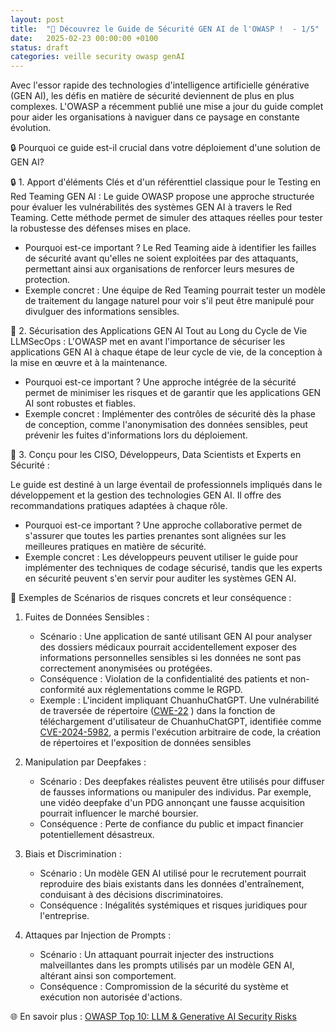 ```yaml
---
layout: post
title:  "🚀 Découvrez le Guide de Sécurité GEN AI de l'OWASP !  - 1/5"
date:   2025-02-23 00:00:00 +0100
status: draft
categories: veille security owasp genAI
---
```



Avec l'essor rapide des technologies d'intelligence artificielle générative (GEN AI), les défis en matière de sécurité deviennent de plus en plus complexes. 
L'OWASP a récemment publié une mise a jour du guide complet pour aider les organisations à naviguer dans ce paysage en constante évolution.

🔒 Pourquoi ce guide est-il crucial dans votre déploiement d'une solution de GEN AI?

🔒 1. Apport d'éléments Clés et d'un référenttiel classique pour le Testing en Red Teaming GEN AI :
Le guide OWASP propose une approche structurée pour évaluer les vulnérabilités des systèmes GEN AI à travers le Red Teaming. Cette méthode permet de 
simuler des attaques réelles pour tester la robustesse des défenses mises en place.

- Pourquoi est-ce important ? Le Red Teaming aide à identifier les failles de sécurité avant qu'elles ne soient exploitées par des attaquants, permettant 
ainsi aux organisations de renforcer leurs mesures de protection.
- Exemple concret : Une équipe de Red Teaming pourrait tester un modèle de traitement du langage naturel pour voir s'il peut être manipulé pour divulguer 
des informations sensibles.



🔄 2. Sécurisation des Applications GEN AI Tout au Long du Cycle de Vie LLMSecOps :
L'OWASP met en avant l'importance de sécuriser les applications GEN AI à chaque étape de leur cycle de vie, de la conception à la mise en œuvre et à la 
maintenance.

- Pourquoi est-ce important ? Une approche intégrée de la sécurité permet de minimiser les risques et de garantir que les applications GEN AI sont 
robustes et fiables.
- Exemple concret : Implémenter des contrôles de sécurité dès la phase de conception, comme l'anonymisation des données sensibles, peut prévenir les 
fuites d'informations lors du déploiement.

👥 3. Conçu pour les  CISO, Développeurs, Data Scientists et Experts en Sécurité :

Le guide est destiné à un large éventail de professionnels impliqués dans le développement et la gestion des technologies GEN AI. Il offre des 
recommandations pratiques adaptées à chaque rôle.

- Pourquoi est-ce important ? Une approche collaborative permet de s'assurer que toutes les parties prenantes sont alignées sur les meilleures pratiques 
en matière de sécurité.
- Exemple concret : Les développeurs peuvent utiliser le guide pour implémenter des techniques de codage sécurisé, tandis que les experts en sécurité 
peuvent s'en servir pour auditer les systèmes GEN AI. 


🚨 Exemples de Scénarios de risques concrets et leur conséquence :

1. Fuites de Données Sensibles :
	- Scénario : Une application de santé utilisant GEN AI pour analyser des dossiers médicaux pourrait accidentellement exposer des informations personnelles sensibles si les données ne sont pas correctement anonymisées ou protégées.
	- Conséquence : Violation de la confidentialité des patients et non-conformité aux réglementations comme le RGPD.
	- Exemple : L'incident impliquant ChuanhuChatGPT. Une vulnérabilité de traversée de répertoire ([CWE-22](https://www.cvedetails.com/cwe-details/22/Improper-Limitation-of-a-Pathname-to-a-Restricted-Directory-.html) ) dans la fonction de téléchargement d'utilisateur de 
	ChuanhuChatGPT, identifiée comme [CVE-2024-5982](https://www.cvedetails.com/cve/CVE-2024-5982/), a permis l'exécution arbitraire de code, la création de répertoires et l'exposition de données 
	sensibles 

2. Manipulation par Deepfakes :
	- Scénario : Des deepfakes réalistes peuvent être utilisés pour diffuser de fausses informations ou manipuler des individus. Par exemple, une vidéo deepfake d'un PDG annonçant une fausse acquisition pourrait influencer le marché boursier.
	- Conséquence : Perte de confiance du public et impact financier potentiellement désastreux.
3. Biais et Discrimination :
	- Scénario : Un modèle GEN AI utilisé pour le recrutement pourrait reproduire des biais existants dans les données d'entraînement, conduisant à des décisions discriminatoires.
	- Conséquence : Inégalités systémiques et risques juridiques pour l'entreprise.
4. Attaques par Injection de Prompts :
	- Scénario : Un attaquant pourrait injecter des instructions malveillantes dans les prompts utilisés par un modèle GEN AI, altérant ainsi son comportement.
	- Conséquence : Compromission de la sécurité du système et exécution non autorisée d'actions.

🌐 En savoir plus : [OWASP Top 10: LLM & Generative AI Security Risks](https://genaisecurityproject.com/llm-top-10/)
